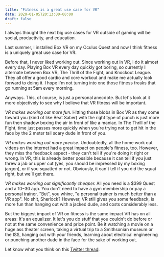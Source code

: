 ```yaml
---
title: "Fitness is a great use case for VR"
date: 2020-01-05T20:13:00+00:00
draft: false
---
```


I always thought the next big use cases for VR outside of gaming will be social, productivity, and education.

Last summer, I installed Box VR on my Oculus Quest and now I think fitness is a uniquely great use case for VR.

Before that, I never liked working out. Since working out in VR, I do it almost every day. Playing Box VR every day quickly got boring, so currently I alternate between Box VR, The Thrill of the Fight, and Knockout League. They all offer a good cardio and core workout and make me actually look forward to doing it. I hope I'm not turning into one those fitness freaks that go running at 5am every morning.

Anyways. This, of course, is just a personal anecdote. But let's look at it more objectively to see why I believe that VR fitness will be important.

_VR makes working out more fun._ Hitting those blobs in Box VR as they come toward you (kind of like Beat Saber) with the right type of punch is just more fun then shadow boxing the air in front of like a maniac. In The Thrill of the Fight, time just passes more quickly when you're trying not to get hit in the face by the 2 meter tall scary dude in front of you.

_VR makes working out more precise._ Undoubtedly, all the home work out videos on the internet had a great impact on people's fitness, too. However, they miss the feedback aspect - they can't tell if you're doing it right or wrong. In VR, this is already better possible because it can tell if you just threw a jab or upper cut (yes, you should be impressed by my boxing jargon), or if you squatted or not. Obviously, it can't tell if you did the squat right, but we'll get there.

_VR makes working out significantly cheaper._ All you need is a $399 Quest and a $10-$30 app. You don't need to have a gym membership or pay a personal trainer. "But", you whine, "a personal trainer is much better than a VR app". No shit, Sherlock? However, VR still gives you some feedback, is more fun than hanging out with a jacked dude, and costs considerably less.

But the biggest impact of VR on fitness is the same impact VR has on all areas: It's an equalizer. It let's you do stuff that you couldn't do before or not at the same convenience and price point. Be it watching a movie on a huge ass theater screen, taking a virtual trip to a Smithsonian museum or the ISS, hanging out with your friends, learning about electrical engineering or punching another dude in the face for the sake of working out.

Let know what you think on this [Twitter thread](https://twitter.com/canolcer/status/1213923175223963649).